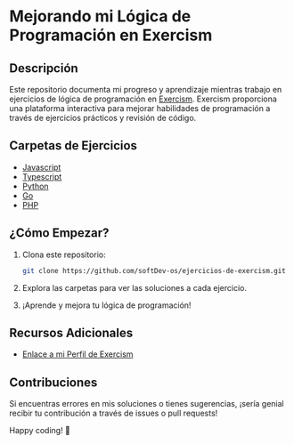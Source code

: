 # Mejorando mi Lógica de Programación en Exercism

## Descripción

Este repositorio documenta mi progreso y aprendizaje mientras trabajo en ejercicios de lógica de programación en [Exercism](https://exercism.org/). Exercism proporciona una plataforma interactiva para mejorar habilidades de programación a través de ejercicios prácticos y revisión de código.

## Carpetas de Ejercicios

- [Javascript](https://github.com/softDev-os/ejercicios-de-exercism/tree/main/javascript)
- [Typescript](https://github.com/softDev-os/ejercicios-de-exercism/tree/main/typescript)
- [Python](https://github.com/softDev-os/ejercicios-de-exercism/tree/main/python)
- [Go](https://github.com/softDev-os/ejercicios-de-exercism/tree/main/go)
- [PHP](https://github.com/softDev-os/ejercicios-de-exercism/tree/main/php)

## ¿Cómo Empezar?

1. Clona este repositorio:

   ```bash
   git clone https://github.com/softDev-os/ejercicios-de-exercism.git
   ```

2. Explora las carpetas para ver las soluciones a cada ejercicio.
3. ¡Aprende y mejora tu lógica de programación!

## Recursos Adicionales

- [Enlace a mi Perfil de Exercism](https://exercism.org/profiles/DEIVIS45)

## Contribuciones

Si encuentras errores en mis soluciones o tienes sugerencias, ¡sería genial recibir tu contribución a través de issues o pull requests!

Happy coding! 🚀
